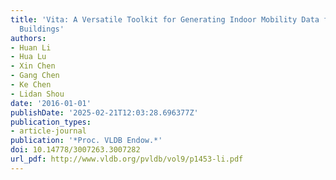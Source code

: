 ```yaml
---
title: 'Vita: A Versatile Toolkit for Generating Indoor Mobility Data for Real-World
  Buildings'
authors:
- Huan Li
- Hua Lu
- Xin Chen
- Gang Chen
- Ke Chen
- Lidan Shou
date: '2016-01-01'
publishDate: '2025-02-21T12:03:28.696377Z'
publication_types:
- article-journal
publication: '*Proc. VLDB Endow.*'
doi: 10.14778/3007263.3007282
url_pdf: http://www.vldb.org/pvldb/vol9/p1453-li.pdf
---
```

